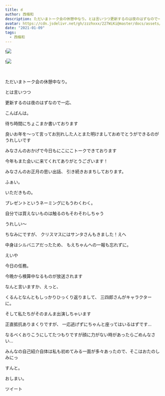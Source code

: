 ```yaml
---
title: ఠ
author: 西條和
description: ただいまトーク会の休憩中なり。とは言いつつ更新するのは夜のはずなので一応、こんばんは。...
avatar: https://cdn.jsdelivr.net/gh/zzzhxxx/227WiKi@master/docs/assets/photo/avatar/nagomi.jpg
date: "2021-01-09"
tags:
  - 西條和
---
```


!![](https://cdn.jsdelivr.net/gh/zzzhxxx/227WiKi-image@master/blog-image/nagomi-2021-01-09_1.jpg)

!![](https://cdn.jsdelivr.net/gh/zzzhxxx/227WiKi-image@master/blog-image/nagomi-2021-01-09_2.jpg)



  ﻿
















ただいまトーク会の休憩中なり。
























とは言いつつ





更新するのは夜のはずなので一応、

こんばんは。


















待ち時間にちょこまか書いております













良いお年を〜って言ってお別れした人とまた明けましておめでとうができるのがうれしいです













みなさんのおかげで今日もにこにこトークできております






今年もまた会いに来てくれてありがとうございます！






みなさんのお正月の思い出話、
引き続きおまちしております。




















ふぁい。
















いただきもの。












プレゼントというネーミングにもうわくわく。













自分では買えないものは触るのもそわそわしちゃう












うれしい〜
















ちなみにですが、
クリスマスにはサンタさんもきました！えへ













中身はシルバニアだったため、
もえちゃんへの一報も忘れずに。





























えいや







今日の任務。





今晩から検算中なるものが放送されます















なんと言いますか、えっと、





くるんとなんともしっかりひっくり返りまして、
三四郎さんがキャラクターに。




そして私たちがそのまんま出演しちゃいます


















正直抵抗ありまくりですが、
一応逃げずにちゃんと座ってはいるはずです…











なるべくおりこうにしてたつもりですが顔に力がない時があったらごめんなさい…












みんなの自己紹介自体は私も初めてみる一面が多々あったので、そこはおたのしみにっ


















すんと。












おしまい。


ツイート



